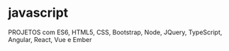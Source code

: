 # javascript
PROJETOS com ES6, HTML5, CSS, Bootstrap, Node, JQuery, TypeScript, Angular, React, Vue e Ember
